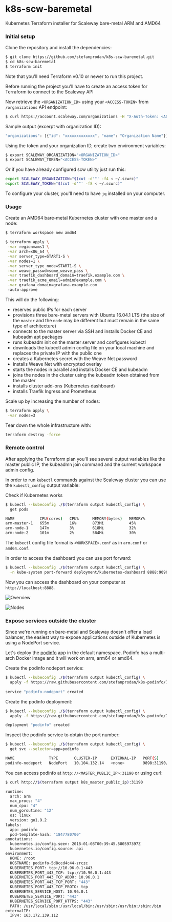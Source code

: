 # k8s-scw-baremetal

Kubernetes Terraform installer for Scaleway bare-metal ARM and AMD64

### Initial setup

Clone the repository and install the dependencies:

```bash
$ git clone https://github.com/stefanprodan/k8s-scw-baremetal.git
$ cd k8s-scw-baremetal
$ terraform init
```

Note that you'll need Terraform v0.10 or newer to run this project.

Before running the project you'll have to create an access token for Terraform to connect to the Scaleway API

Now retrieve the `<ORGANIZATION_ID>` using your `<ACCESS-TOKEN>` from `/organizations` API endpoint:

```bash
$ curl https://account.scaleway.com/organizations -H "X-Auth-Token: <ACCESS-TOKEN>"
```

Sample output (excerpt with organization ID):
```bash
"organizations": [{"id": "xxxxxxxxxxxxx", "name": "Organization Name"}],
```

Using the token and your organization ID, create two environment variables:

```bash
$ export SCALEWAY_ORGANIZATION="<ORGANIZATION_ID>"
$ export SCALEWAY_TOKEN="<ACCESS-TOKEN>"
```

Or if you have already configured scw utility just run this:

```bash
export SCALEWAY_ORGANIZATION="$(cut -d'"' -f4 < ~/.scwrc)"
export SCALEWAY_TOKEN="$(cut -d'"' -f8 < ~/.scwrc)"
```

To configure your cluster, you'll need to have `jq` installed on your computer.

### Usage

Create an AMD64 bare-metal Kubernetes cluster with one master and a node:

```bash
$ terraform workspace new amd64

$ terraform apply \
 -var region=ams1 \
 -var arch=x86_64 \
 -var server_type=START1-S \
 -var nodes=1 \
 -var server_type_node=START1-S \
 -var weave_passwd=some_weave_pass \
 -var traefik_dashboard_domain=traefik.example.com \
 -var traefik_acme_email=admin@example.com \
 -var grafana_domain=grafana.example.com
 -auto-approve
```

This will do the following:

* reserves public IPs for each server
* provisions three bare-metal servers with Ubuntu 16.04.1 LTS (the size of the `master` and the `node` may be different but must remain in the same type of architecture)
* connects to the master server via SSH and installs Docker CE and kubeadm apt packages
* runs kubeadm init on the master server and configures kubectl
* downloads the kubectl admin config file on your local machine and replaces the private IP with the public one
* creates a Kubernetes secret with the Weave Net password
* installs Weave Net with encrypted overlay
* starts the nodes in parallel and installs Docker CE and kubeadm
* joins the nodes in the cluster using the kubeadm token obtained from the master
* installs cluster add-ons (Kubernetes dashboard)
* installs Traefik Ingress and Prometheus

Scale up by increasing the number of nodes:

```bash
$ terraform apply \
 -var nodes=3
```

Tear down the whole infrastructure with:

```bash
terraform destroy -force
```

### Remote control

After applying the Terraform plan you'll see several output variables like the master public IP,
the kubeadmn join command and the current workspace admin config.

In order to run `kubectl` commands against the Scaleway cluster you can use the `kubectl_config` output variable:

Check if Kubernetes works

```bash
$ kubectl --kubeconfig ./$(terraform output kubectl_config) \
  get pods

NAME           CPU(cores)   CPU%      MEMORY(bytes)   MEMORY%
arm-master-1   655m         16%       873Mi           45%
arm-node-1     147m         3%        618Mi           32%
arm-node-2     101m         2%        584Mi           30%
```

The `kubectl` config file format is `<WORKSPACE>.conf` as in `arm.conf` or `amd64.conf`.

In order to access the dashboard you can use port forward:

```bash
$ kubectl --kubeconfig ./$(terraform output kubectl_config) \
  -n kube-system port-forward deployment/kubernetes-dashboard 8888:9090
```

Now you can access the dashboard on your computer at `http://localhost:8888`.

![Overview](https://github.com/stefanprodan/k8s-scw-baremetal/blob/master/screens/dash-overview.png)

![Nodes](https://github.com/stefanprodan/k8s-scw-baremetal/blob/master/screens/dash-nodes.png)

### Expose services outside the cluster

Since we're running on bare-metal and Scaleway doesn't offer a load balancer, the easiest way to expose
applications outside of Kubernetes is using a NodePort service.

Let's deploy the [podinfo](https://github.com/stefanprodan/k8s-podinfo) app in the default namespace.
Podinfo has a multi-arch Docker image and it will work on arm, arm64 or amd64.

Create the podinfo nodeport service:

```bash
$ kubectl --kubeconfig ./$(terraform output kubectl_config) \
  apply -f https://raw.githubusercontent.com/stefanprodan/k8s-podinfo/7a8506e60fca086572f16de57f87bf5430e2df48/deploy/podinfo-svc-nodeport.yaml
 
service "podinfo-nodeport" created
```

Create the podinfo deployment:

```bash
$ kubectl --kubeconfig ./$(terraform output kubectl_config) \
  apply -f https://raw.githubusercontent.com/stefanprodan/k8s-podinfo/7a8506e60fca086572f16de57f87bf5430e2df48/deploy/podinfo-dep.yaml

deployment "podinfo" created
```

Inspect the podinfo service to obtain the port number:

```bash
$ kubectl --kubeconfig ./$(terraform output kubectl_config) \
  get svc --selector=app=podinfo

NAME               TYPE       CLUSTER-IP      EXTERNAL-IP   PORT(S)          AGE
podinfo-nodeport   NodePort   10.104.132.14   <none>        9898:31190/TCP   3m
```

You can access podinfo at `http://<MASTER_PUBLIC_IP>:31190` or using curl:

```bash
$ curl http://$(terraform output k8s_master_public_ip):31190

runtime:
  arch: arm
  max_procs: "4"
  num_cpu: "4"
  num_goroutine: "12"
  os: linux
  version: go1.9.2
labels:
  app: podinfo
  pod-template-hash: "1847780700"
annotations:
  kubernetes.io/config.seen: 2018-01-08T00:39:45.580597397Z
  kubernetes.io/config.source: api
environment:
  HOME: /root
  HOSTNAME: podinfo-5d8ccd4c44-zrczc
  KUBERNETES_PORT: tcp://10.96.0.1:443
  KUBERNETES_PORT_443_TCP: tcp://10.96.0.1:443
  KUBERNETES_PORT_443_TCP_ADDR: 10.96.0.1
  KUBERNETES_PORT_443_TCP_PORT: "443"
  KUBERNETES_PORT_443_TCP_PROTO: tcp
  KUBERNETES_SERVICE_HOST: 10.96.0.1
  KUBERNETES_SERVICE_PORT: "443"
  KUBERNETES_SERVICE_PORT_HTTPS: "443"
  PATH: /usr/local/sbin:/usr/local/bin:/usr/sbin:/usr/bin:/sbin:/bin
externalIP:
  IPv4: 163.172.139.112
```
